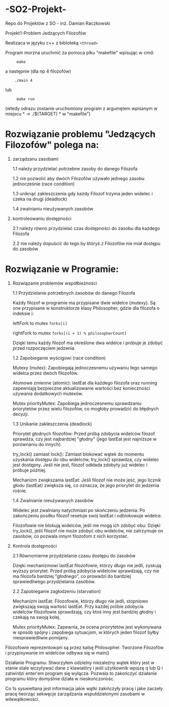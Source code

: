 # -SO2-Projekt-
Repo do Projektów z SO - inż. Damian Raczkowski

Projekt1-Problem Jedzących Filozofów

Realizaca w języku c++ z bibloteką ```<thread>```

Program morzna uruchmić za pomoca plku "makefile" wpisując w cmd:
```
     make
```
a następnie (dla np 4 filozofów)

```
    ./main 4
```
lub

```
     make run 
```
(wtedy odrazu zostanie uruchomiony program z argumętem wpisanym w miejscu * -> ./$(TARGET) * w "makefile")

# Rozwiązanie problemu "Jedzących Filozofów" polega na:
1. zarządzanu zasobami
   
    1.1 należy przydzielać potrzebne zasoby do danego Filozofa
   
    1.2 nie pozwolić aby dwóch Filozofów używało jednego zasobu jednocześnie (race condition)
   
    1.3 uniknąć zakleszczenia gdy każdy Filozof trzyma jeden widelec i czeka na drugi (deadlock)
   
    1.4 zwalnianiu nieużywanych zasobów
   
3. kontroleowaniu dostępności
   
    2.1 należy równo przydzielać czas dostępności do zasobu dla każdego Filozofa
   
    2.2 nie należy dopuścić do tego by któryś z Filozofów nie miał dostępu do zasobów

# Rozwiązanie w Programie:

1. Rozwiązanie problemów współbieżności

    1.1 Przydzielanie potrzebnych zasobów do danego Filozofa

    Każdy filozof w programie ma przypisane dwie widelce (mutexy). Są one przypisane w konstruktorze klasy Philosopher, gdzie dla filozofa o indeksie i:

    leftFork to mutex ```forks[i]```

    rightFork to mutex ```forks[(i + 1) % philosopherCount]```

    Dzięki temu każdy filozof ma określone dwa widelce i próbuje je zdobyć przed rozpoczęciem jedzenia.

    1.2 Zapobieganie wyścigowi (race condition)

    Mutexy (mutex): Zapobiegają jednoczesnemu używaniu tego samego widelca przez dwóch filozofów.

    Atomowe zmienne (atomic<int>): lastEat dla każdego filozofa oraz running zapewniają bezpieczne aktualizowanie wartości bez konieczności używania dodatkowych mutexów.

    Mutex priorityMutex: Zapobiega jednoczesnemu sprawdzaniu priorytetów przez wielu filozofów, co mogłoby prowadzić do błędnych decyzji.

    1.3 Unikanie zakleszczenia (deadlock)

    Priorytet głodnych filozofów: Przed próbą zdobycia widelców filozof sprawdza, czy jest najbardziej "głodny" (jego lastEat jest najniższe w porównaniu do innych).

    try_lock() zamiast lock(): Zamiast blokować wątek do momentu uzyskania dostępu do obu widelców, try_lock() sprawdza, czy widelec jest dostępny. Jeśli nie jest, filozof odkłada zdobyty już widelec i próbuje później.

    Mechanizm zwiększania lastEat: Jeśli filozof nie może jeść, jego licznik głodu (lastEat) zwiększa się, co oznacza, że jego priorytet do jedzenia rośnie.

    1.4 Zwalnianie nieużywanych zasobów

    Widelec jest zwalniany natychmiast po skończeniu jedzenia: Po zakończeniu posiłku filozof resetuje swój lastEat i odblokowuje widelce.

    Filozofowie nie blokują widelców, jeśli nie mogą ich zdobyć obu: Dzięki try_lock(), jeśli filozof nie może zdobyć obu widelców, nie zatrzymuje on zasobów, co pozwala innym filozofom z nich korzystać.

2. Kontrola dostępności

    2.1 Równomierne przydzielanie czasu dostępu do zasobów

    Dzięki mechanizmowi lastEat filozofowie, którzy długo nie jedli, zyskują wyższy priorytet. Przed próbą zdobycia widelców sprawdzają, czy nie ma filozofa bardziej "głodnego", co prowadzi do bardziej sprawiedliwego przydzielania zasobów.

    2.2 Zapobieganie zagłodzeniu (starvation)

    Mechanizm lastEat: Filozofowie, którzy długo nie jedli, stopniowo zwiększają swoją wartość lastEat. Przy każdej próbie zdobycia widelców filozofowie sprawdzają, czy ktoś inny jest bardziej głodny i czekają na swoją kolej.

    Mutex priorityMutex: Zapewnia, że ocena priorytetów jest wykonywana w sposób spójny i zapobiega sytuacjom, w których jeden filozof byłby niesprawiedliwie pomijany.
    

Filozofowie reprezentowani są przez kalsę Philosopher.
Tworzone Filozofów i przypisywanie im widelców odbywa się w main()



Działanie Programu:
Stworzyłem odzielny niezależny wątek który jest w stanie stale wczytywać dane z klawiatóry i jeśli użytkownik wpiszę q lub Q 
i zatwirdzi enter'em program się wyłącza. Pozwala to zakończyć działanie programu który domyślnie działa w nieskończonośc.

Co 1s syswietlana jest informacja jakie wątki  zakińczyły pracę i jake zaczeły pracę tworząc sekwęcje zarządzania wspułdzielonymi zasobami w wilewątkowości.
